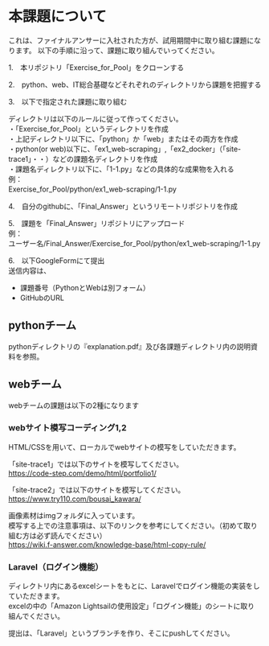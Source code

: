# 本課題について
これは、ファイナルアンサーに入社された方が、試用期間中に取り組む課題になります。
以下の手順に沿って、課題に取り組んでいってください。

1.　本リポジトリ「Exercise_for_Pool」をクローンする

2.　python、web、IT総合基礎などそれぞれのディレクトリから課題を把握する

3.　以下で指定された課題に取り組む

ディレクトリは以下のルールに従って作ってください。<br>
・「Exercise_for_Pool」というディレクトリを作成　　<br>
・上記ディレクトリ以下に、「python」か「web」またはその両方を作成<br>
・python(or web)以下に、「ex1_web-scraping」,「ex2_docker」（「site-trace1」・・）などの課題名ディレクトリを作成<br>
・課題名ディレクトリ以下に、「1-1.py」などの具体的な成果物を入れる<br>
例：　　<br>
Exercise_for_Pool/python/ex1_web-scraping/1-1.py　　

4.　自分のgithubに、「Final_Answer」というリモートリポジトリを作成

5.　課題を「Final_Answer」リポジトリにアップロード<br>
例：　　<br>
ユーザー名/Final_Answer/Exercise_for_Pool/python/ex1_web-scraping/1-1.py　　

6.　以下GoogleFormにて提出<br>
送信内容は、
* 課題番号（PythonとWebは別フォーム）
* GitHubのURL

## pythonチーム
pythonディレクトリの『explanation.pdf』及び各課題ディレクトリ内の説明資料を参照。

## webチーム
webチームの課題は以下の2種になります
### webサイト模写コーディング1,2
HTML/CSSを用いて、ローカルでwebサイトの模写をしていただきます。

「site-trace1」では以下のサイトを模写してください。<br>
https://code-step.com/demo/html/portfolio1/

「site-trace2」では以下のサイトを模写してください。<br>
https://www.try110.com/bousai_kawara/

画像素材はimgフォルダに入っています。<br>
模写する上での注意事項は、以下のリンクを参考にしてください。（初めて取り組む方は必ず読んでください）<br>
https://wiki.f-answer.com/knowledge-base/html-copy-rule/

### Laravel（ログイン機能）
ディレクトリ内にあるexcelシートをもとに、Laravelでログイン機能の実装をしていただきます。<br>
excelの中の「Amazon Lightsailの使用設定」「ログイン機能」のシートに取り組んでください。

提出は、「Laravel」というブランチを作り、そこにpushしてください。
